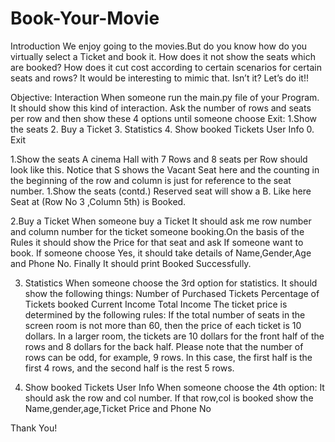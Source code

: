 # Book-Your-Movie

Introduction
We enjoy going to the movies.But do you know how do you virtually select a Ticket and book it. How does it not show the seats which are booked? How does it cut cost according to certain scenarios for certain seats and rows? 
It would be interesting to mimic that. Isn’t it?
Let’s do it!!

Objective: Interaction
When someone run the main.py file of your Program. It should show this kind of interaction.
Ask the number of rows and seats per row and then show these 4 options until someone choose Exit:
1.Show the seats
2. Buy a Ticket
3. Statistics
4. Show booked Tickets User Info
0. Exit

1.Show the seats
A cinema Hall with 7 Rows and 8 seats per Row should look like this.
Notice that S shows the Vacant Seat here and the counting in the beginning of the row and column is just for reference to the seat number. 
1.Show the seats (contd.)
Reserved seat will show a B. Like here Seat at (Row No 3 ,Column 5th) is Booked.

2.Buy a Ticket
When someone buy a Ticket It should ask me row number and column number for the ticket someone booking.On the basis of the Rules it should show the Price for that seat and ask If someone want to book.
If someone choose Yes, it should take details of Name,Gender,Age and Phone No.
Finally It should print Booked Successfully.

3. Statistics
When someone choose the 3rd option for statistics.
It should show the following things:
Number of Purchased Tickets
Percentage of Tickets booked
Current Income
Total Income
The ticket price is determined by the following rules:
If the total number of seats in the screen room is not more than 60, then the price of each ticket is 10 dollars.
In a larger room, the tickets are 10 dollars for the front half of the rows and 8 dollars for the back half. Please note that the number of rows can be odd, for example, 9 rows. In this case, the first half is the first 4 rows, and the second half is the rest 5 rows.

4. Show booked Tickets User Info
When someone choose the 4th option:
It should ask the row and col number.
If that row,col is booked show the Name,gender,age,Ticket Price and Phone No

Thank You!

